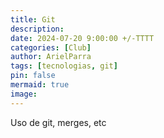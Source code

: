 ```yaml
---
title: Git 
description: 
date: 2024-07-20 9:00:00 +/-TTTT
categories: [Club]
author: ArielParra 
tags: [tecnologias, git]
pin: false
mermaid: true
image:
---
```


Uso de git, merges, etc